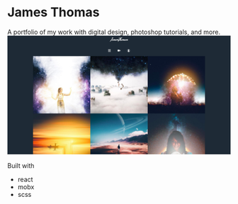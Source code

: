 # James Thomas
A portfolio of my work with digital design, photoshop tutorials, and more.
![](./port-ss.png)

Built with
- react
- mobx
- scss
